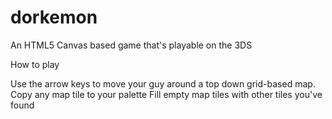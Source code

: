 dorkemon
========

An HTML5 Canvas based game that's playable on the 3DS

How to play

Use the arrow keys to move your guy around a top down grid-based map.
Copy any map tile to your palette
Fill empty map tiles with other tiles you've found